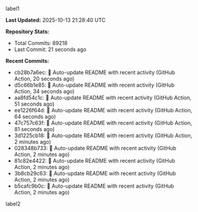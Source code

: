 
label1 
<!-- ACTIVITY_START -->
**Last Updated:** 2025-10-13 21:28:40 UTC

**Repository Stats:**
- Total Commits: 89218
- Last Commit: 21 seconds ago

**Recent Commits:**
- cb28b7a6ec: 🤖 Auto-update README with recent activity (GitHub Action, 20 seconds ago)
- d5c66b1e85: 🤖 Auto-update README with recent activity (GitHub Action, 34 seconds ago)
- aa8fd54c1c: 🤖 Auto-update README with recent activity (GitHub Action, 51 seconds ago)
- ee1226f64d: 🤖 Auto-update README with recent activity (GitHub Action, 64 seconds ago)
- 47c757c63f: 🤖 Auto-update README with recent activity (GitHub Action, 81 seconds ago)
- 3d1225cb18: 🤖 Auto-update README with recent activity (GitHub Action, 2 minutes ago)
- 028348b733: 🤖 Auto-update README with recent activity (GitHub Action, 2 minutes ago)
- 81c82e4422: 🤖 Auto-update README with recent activity (GitHub Action, 2 minutes ago)
- 3b8cb29c63: 🤖 Auto-update README with recent activity (GitHub Action, 2 minutes ago)
- b5cafc9b0c: 🤖 Auto-update README with recent activity (GitHub Action, 2 minutes ago)
<!-- ACTIVITY_END -->

label2
